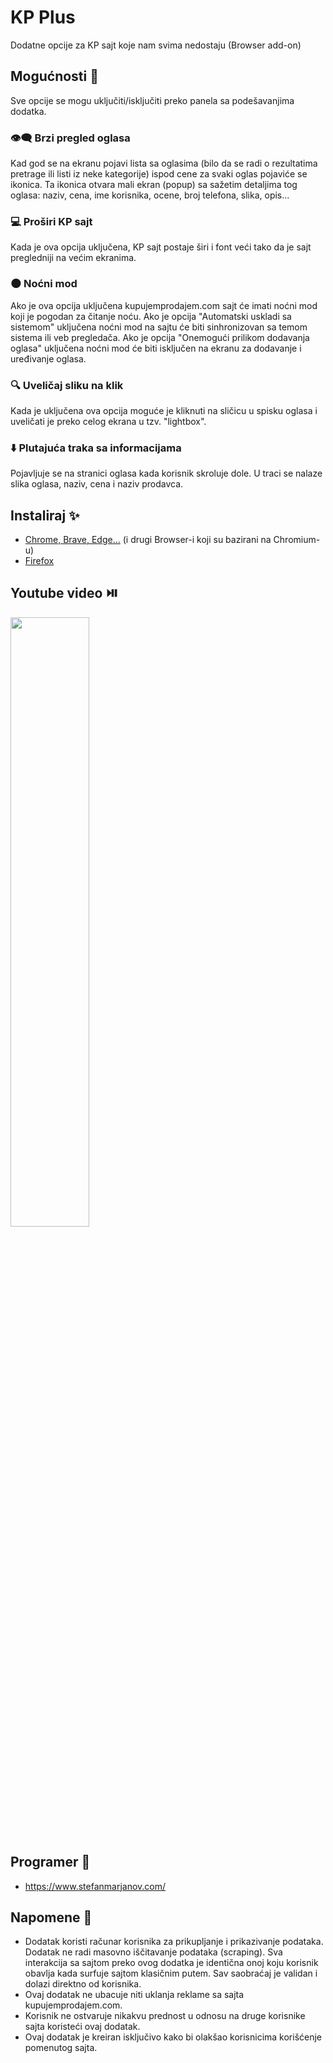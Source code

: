 # KP Plus
Dodatne opcije za KP sajt koje nam svima nedostaju (Browser add-on)

## Mogućnosti :cake:
Sve opcije se mogu uključiti/isključiti preko panela sa podešavanjima dodatka.
### :eye_speech_bubble: Brzi pregled oglasa
Kad god se na ekranu pojavi lista sa oglasima (bilo da se radi o rezultatima pretrage ili listi iz neke kategorije) ispod cene za svaki oglas pojaviće se ikonica. Ta ikonica otvara mali ekran (popup) sa sažetim detaljima tog oglasa: naziv, cena, ime korisnika, ocene, broj telefona, slika, opis...
### :computer: Proširi KP sajt
Kada je ova opcija uključena, KP sajt postaje širi i font veći tako da je sajt pregledniji na većim ekranima.
### :new_moon: Noćni mod
Ako je ova opcija uključena kupujemprodajem.com sajt će imati noćni mod koji je pogodan za čitanje noću. Ako je opcija "Automatski uskladi sa sistemom" uključena noćni mod na sajtu će biti sinhronizovan sa temom sistema ili veb pregledača. Ako je opcija "Onemogući prilikom dodavanja oglasa" uključena noćni mod će biti isključen na ekranu za dodavanje i uređivanje oglasa.
### :mag: Uveličaj sliku na klik
Kada je uključena ova opcija moguće je kliknuti na sličicu u spisku oglasa i uveličati je preko celog ekrana u tzv. "lightbox".
### :arrow_down: Plutajuća traka sa informacijama
Pojavljuje se na stranici oglasa kada korisnik skroluje dole. U traci se nalaze slika oglasa, naziv, cena i naziv prodavca.

## Instaliraj :sparkles:
- [Chrome, Brave, Edge...](https://chrome.google.com/webstore/detail/kp-pomaga%C4%8D/iicoeicpkpoiiajjgobdgnlahooalbfo) (i drugi Browser-i koji su bazirani na Chromium-u)
- [Firefox](https://addons.mozilla.org/en-US/firefox/addon/kp-plus/)

## Youtube video :play_or_pause_button:
[<img src="https://img.youtube.com/vi/F6xLaBQf2rY/maxresdefault.jpg" width="50%">](https://www.youtube.com/watch?v=F6xLaBQf2rY "Prikaz dodatka")

## Programer :wave:
- https://www.stefanmarjanov.com/

## Napomene :thought_balloon:
- Dodatak koristi računar korisnika za prikupljanje i prikazivanje podataka. Dodatak ne radi masovno iščitavanje podataka (scraping). Sva interakcija sa sajtom preko ovog dodatka je identična onoj koju korisnik obavlja kada surfuje sajtom klasičnim putem. Sav saobraćaj je validan i dolazi direktno od korisnika.
- Ovaj dodatak ne ubacuje niti uklanja reklame sa sajta kupujemprodajem.com.
- Korisnik ne ostvaruje nikakvu prednost u odnosu na druge korisnike sajta koristeći ovaj dodatak.
- Ovaj dodatak je kreiran isključivo kako bi olakšao korisnicima korišćenje pomenutog sajta.
